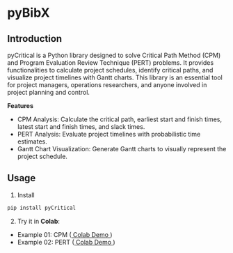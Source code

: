 # pyBibX

## Introduction

pyCritical is a Python library designed to solve Critical Path Method (CPM) and Program Evaluation Review Technique (PERT) problems. It provides functionalities to calculate project schedules, identify critical paths, and visualize project timelines with Gantt charts. This library is an essential tool for project managers, operations researchers, and anyone involved in project planning and control.

**Features**

- CPM Analysis: Calculate the critical path, earliest start and finish times, latest start and finish times, and slack times.
- PERT Analysis: Evaluate project timelines with probabilistic time estimates.
- Gantt Chart Visualization: Generate Gantt charts to visually represent the project schedule.

## Usage

1. Install
```bash
pip install pyCritical
```

2. Try it in **Colab**:

- Example 01: CPM  ([ Colab Demo ](https://colab.research.google.com/drive/1d9Hrldzh5qnSQlYUhjmsiHh6Tv6G3CF5?usp=sharing))
- Example 02: PERT ([ Colab Demo ](https://colab.research.google.com/drive/1RQt0MSD6j7GPT6_K3_8gqaSGPgflh6U5?usp=sharing))
